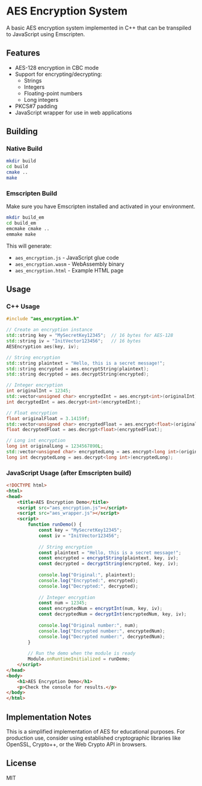# AES Encryption System

A basic AES encryption system implemented in C++ that can be transpiled to JavaScript using Emscripten.

## Features

- AES-128 encryption in CBC mode
- Support for encrypting/decrypting:
  - Strings
  - Integers
  - Floating-point numbers
  - Long integers
- PKCS#7 padding
- JavaScript wrapper for use in web applications

## Building

### Native Build

```bash
mkdir build
cd build
cmake ..
make
```

### Emscripten Build

Make sure you have Emscripten installed and activated in your environment.

```bash
mkdir build_em
cd build_em
emcmake cmake ..
emmake make
```

This will generate:
- `aes_encryption.js` - JavaScript glue code
- `aes_encryption.wasm` - WebAssembly binary
- `aes_encryption.html` - Example HTML page

## Usage

### C++ Usage

```cpp
#include "aes_encryption.h"

// Create an encryption instance
std::string key = "MySecretKey12345";  // 16 bytes for AES-128
std::string iv = "InitVector123456";   // 16 bytes
AESEncryption aes(key, iv);

// String encryption
std::string plaintext = "Hello, this is a secret message!";
std::string encrypted = aes.encryptString(plaintext);
std::string decrypted = aes.decryptString(encrypted);

// Integer encryption
int originalInt = 12345;
std::vector<unsigned char> encryptedInt = aes.encrypt<int>(originalInt);
int decryptedInt = aes.decrypt<int>(encryptedInt);

// Float encryption
float originalFloat = 3.14159f;
std::vector<unsigned char> encryptedFloat = aes.encrypt<float>(originalFloat);
float decryptedFloat = aes.decrypt<float>(encryptedFloat);

// Long int encryption
long int originalLong = 1234567890L;
std::vector<unsigned char> encryptedLong = aes.encrypt<long int>(originalLong);
long int decryptedLong = aes.decrypt<long int>(encryptedLong);
```

### JavaScript Usage (after Emscripten build)

```html
<!DOCTYPE html>
<html>
<head>
    <title>AES Encryption Demo</title>
    <script src="aes_encryption.js"></script>
    <script src="aes_wrapper.js"></script>
    <script>
        function runDemo() {
            const key = "MySecretKey12345";
            const iv = "InitVector123456";
            
            // String encryption
            const plaintext = "Hello, this is a secret message!";
            const encrypted = encryptString(plaintext, key, iv);
            const decrypted = decryptString(encrypted, key, iv);
            
            console.log("Original:", plaintext);
            console.log("Encrypted:", encrypted);
            console.log("Decrypted:", decrypted);
            
            // Integer encryption
            const num = 12345;
            const encryptedNum = encryptInt(num, key, iv);
            const decryptedNum = decryptInt(encryptedNum, key, iv);
            
            console.log("Original number:", num);
            console.log("Encrypted number:", encryptedNum);
            console.log("Decrypted number:", decryptedNum);
        }
        
        // Run the demo when the module is ready
        Module.onRuntimeInitialized = runDemo;
    </script>
</head>
<body>
    <h1>AES Encryption Demo</h1>
    <p>Check the console for results.</p>
</body>
</html>
```

## Implementation Notes

This is a simplified implementation of AES for educational purposes. For production use, consider using established cryptographic libraries like OpenSSL, Crypto++, or the Web Crypto API in browsers.

## License

MIT 